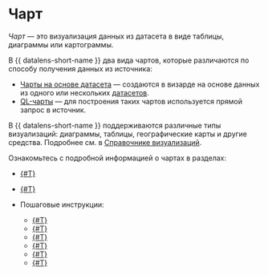 # Чарт

_Чарт_ — это визуализация данных из датасета в виде таблицы, диаграммы или картограммы.

В {{ datalens-short-name }} два вида чартов, которые различаются по способу получения данных из источника:

* [Чарты на основе датасета](./dataset-based-charts.md) — создаются в визарде на основе данных из одного или нескольких [датасетов](../dataset/index.md).
* [QL-чарты](./ql-charts.md) — для построения таких чартов используется прямой запрос в источник.

В {{ datalens-short-name }} поддерживаются различные типы визуализаций: диаграммы, таблицы, географические карты и другие средства. Подробнее см. в [Справочнике визуализаций](../../visualization-ref/index.md).

Ознакомьтесь с подробной информацией о чартах в разделах:

* [{#T}](./settings.md)
* [{#T}](./measure-values.md)
* Пошаговые инструкции:

  * [{#T}](../../operations/chart/create-chart.md)
  * [{#T}](../../operations/chart/create-sql-chart.md)
  * [{#T}](../../operations/chart/add-hierarchy.md)
  * [{#T}](../../operations/chart/config-chart-navigator.md)
  * [{#T}](../../operations/chart/chart-null-settings.md)
  * [{#T}](../../operations/chart/create-palette.md)
